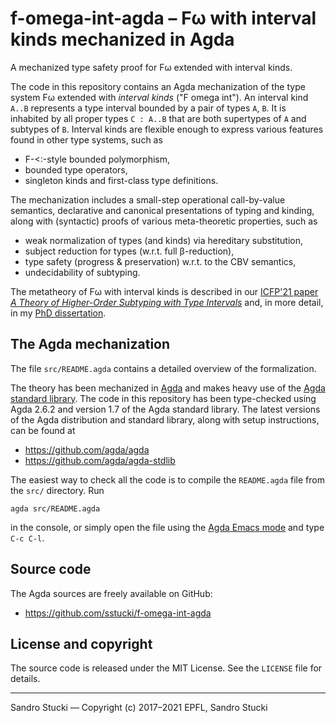 f-omega-int-agda – Fω with interval kinds mechanized in Agda
=============================================================

A mechanized type safety proof for Fω extended with interval kinds.

The code in this repository contains an Agda mechanization of the type system Fω extended with *interval kinds* ("F omega int").  An interval kind `A..B` represents a type interval bounded by a pair of types `A`, `B`.  It is inhabited by all proper types `C : A..B` that are both supertypes of `A` and subtypes of `B`.  Interval kinds are flexible enough to express various features found in other type systems, such as

 * F-<:-style bounded polymorphism,
 * bounded type operators,
 * singleton kinds and first-class type definitions.

The mechanization includes a small-step operational call-by-value semantics, declarative and canonical presentations of typing and kinding, along with (syntactic) proofs of various meta-theoretic properties, such as

 * weak normalization of types (and kinds) via hereditary substitution,
 * subject reduction for types (w.r.t. full β-reduction),
 * type safety (progress & preservation) w.r.t. to the CBV semantics,
 * undecidability of subtyping.

The metatheory of Fω with interval kinds is described in our [ICFP'21 paper _A Theory of Higher-Order Subtyping with Type Intervals_](https://doi.org/10.1145/3473574) and, in more detail, in my [PhD dissertation](https://doi.org/10.5075/epfl-thesis-8014).


The Agda mechanization
----------------------

The file `src/README.agda` contains a detailed overview of the formalization.

The theory has been mechanized in [Agda](https://github.com/agda/agda) and makes heavy use of the [Agda standard library](https://github.com/agda/agda-stdlib).  The code in this repository has been type-checked using Agda 2.6.2 and version 1.7 of the Agda standard library.  The latest versions of the Agda distribution and standard library, along with setup instructions, can be found at

 * https://github.com/agda/agda
 * https://github.com/agda/agda-stdlib

The easiest way to check all the code is to compile the `README.agda` file from the `src/` directory.  Run

    agda src/README.agda

in the console, or simply open the file using the [Agda Emacs mode](https://github.com/agda/agda#configuring-the-emacs-mode) and type `C-c C-l`.


Source code
-----------

The Agda sources are freely available on GitHub:

 * https://github.com/sstucki/f-omega-int-agda


License and copyright
---------------------

The source code is released under the MIT License.  See the `LICENSE` file for details.


------------------------------------------------------------------------
Sandro Stucki — Copyright (c) 2017–2021 EPFL, Sandro Stucki
